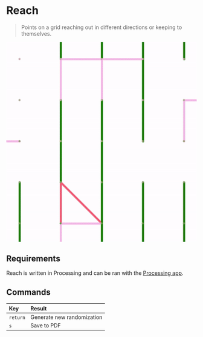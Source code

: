 # Reach

> Points on a grid reaching out in different directions or keeping to themselves.

![Preview](./preview.gif)

## Requirements

Reach is written in Processing and can be ran with the [Processing app](https://processing.org/download/).


## Commands
| Key | Result |
|:-|:-|
| `return` | Generate new randomization
| `s` | Save to PDF
